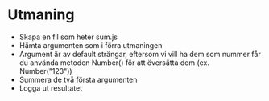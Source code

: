 # Utmaning

- Skapa en fil som heter sum.js
- Hämta argumenten som i förra utmaningen
- Argument är av default strängar, eftersom vi vill ha dem som nummer får du använda metoden Number() för att översätta dem (ex. Number("123"))
- Summera de två första argumenten
- Logga ut resultatet
